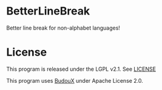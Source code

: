 # BetterLineBreak

Better line break for non-alphabet languages!

# License

This program is released under the LGPL v2.1.
See [LICENSE](/LICENSE)

This program uses [BudouX](https://github.com/google/budoux) under Apache License 2.0.
